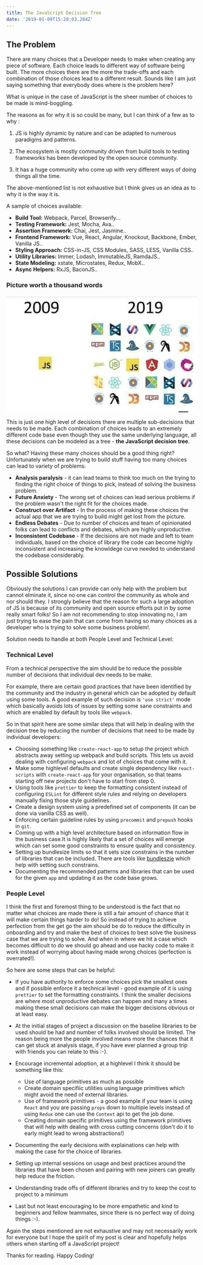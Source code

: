 ```yaml
---
title: The JavaScript Decision Tree
date: '2019-01-09T15:28:03.284Z'
---
```


## The Problem

There are many choices that a Developer needs to make when creating any piece of software. Each choice leads to different way of software being built.
The more choices there are the more the trade-offs and each combination of those choices lead to a different result. Sounds like I am just saying something that everybody does where is the problem here?


What is unique in the case of JavaScript is the sheer number of choices to be made is mind-boggling. 

The reasons as for why it is so could be many, but I can think of a few as to why :

 1. JS is highly dynamic by nature and can be adapted to numerous paradigms and patterns.
   
 2. The ecosystem is mostly community driven from build tools to testing frameworks has been developed by the open source community.
   
 3. It has a huge community who come up with very different ways of doing things all the time.
 
The above-mentioned list is not exhaustive but I think gives us an idea as to why it is the way it is.

A sample of choices available:

 - **Build Tool:** Webpack, Parcel, Browserify...  
 - **Testing Framework:** Jest, Mocha, Ava..  
 - **Assertion Framework:** Chai, Jest, Jasmine..  
 - **Frontend Framework:** Vue, React, Angular, Knockout, Backbone, Ember, Vanilla JS..   
 - **Styling Approach:**  CSS-in-JS, CSS Modules, SASS, LESS, Vanilla CSS..  
 - **Utility Libraries:**  Immer, Lodash, ImmutableJS, RamdaJS..  
 - **State Modeling:**  xstate, Microstates, Redux, MobX..  
 - **Async Helpers:**  RxJS, BaconJS..

 ### Picture worth a thousand words

 ![JavaScript Ecosystem](./javascriptchoices.jpeg)

This is just one high level of decisions there are multiple sub-decisions that needs to be made. Each combination of choices leads to an extremely different code base even though they use the same underlying language, all these decisions can be modeled as a tree - **the JavaScript decision tree**.

So what? Having these many choices should be a good thing right? Unfortunately when we are trying to build stuff having too many choices can lead to variety of problems: 

 - **Analysis paralysis** - it can lead teams to think too much on the trying to finding the right choice of things to pick, instead of solving the business problem.
 - **Future Anxiety** - The wrong set of choices can lead serious problems if the problem wasn't the right fit for the choices made.
 - **Construct over Artifact** - In the process of making these choices the actual app that we are trying to build might get lost from the picture.
 - **Endless Debates** - Due to number of choices and team of opinionated folks can lead to conflicts and debates, which are highly unproductive.
 - **Inconsistent Codebase** - If the decisions are not made and left to team individuals, based on the choice of library the code can become highly inconsistent and increasing the knowldege curve needed to understand the codebase considerably.

## Possible Solutions

Obviously the solutions I can provide can only help with the problem but cannot elminate it,    since no one can control the community as whole and nor should they. I strongly believe that the reason for such a large adoption of JS is because of its community and open source efforts put in by some really smart folks! So I am not recommending to stop innovating no, I am just trying to ease the pain that can come from having so many choices as a developer who is trying to solve some business problem!.

Solution needs to handle at both People Level and Technical Level:

### Technical Level

From a technical perspective the aim should be to reduce the possible number of decisions that individual dev needs to be make. 

For example, there are certain good practices that have been identified by the community and the industry in general which can be adopted by default using some tools. A good example of such decision is `'use strict'` mode which basically avoids lots of issues by setting some sane constraints and which are enabled by default by tools like `webpack`.

So in that spirit here are some similar steps that will help in dealing with the decision tree by reducing the number of decisions that need to be made by individual developers:

 - Choosing something like `create-react-app` to setup the project which abstracts away setting up webpack and build scripts. This lets us avoid dealing with configuring `webpack` and lot of choices that come with it.
 - Make some highlevel defaults and create single dependency like `react-scripts` with `create-react-app` for your organisation, so that teams starting off new projects don't have to start from step 0.
 - Using tools like `prettier` to keep the formatting consistent instead of configuring `ESLint` for different style rules and relying on developers manually fixing those style guidelines.
 - Create a design system using a predefined set of components (it can be done via vanilla CSS as well).
 - Enforcing certain guideline rules by using `precommit` and `prepush` hooks in `git`.
 - Coming up with a high level architecture based on information flow in the business case.It is highly likely that a set of choices will emerge which can set some good constraints to ensure quality and consistency.
 - Setting up bundlesize limits so that it sets size constrains in the number of libraries that can be included. There are tools like [bundleszie](https://github.com/siddharthkp/bundlesize) which help with setting such constrains.
 - Documenting the recommended patterns and libraries that can be used for the given `app` and updating it as the code base grows. 

### People Level

I think the first and foremost thing to be understood is the fact that no matter what choices are made there is still a fair amount of chance that it will make certain things harder to do! So instead of trying to achieve perfection from the get go the aim should be do to reduce the difficulty in onboarding and try and make the best of choices to best solve the business case that we are trying to solve. And when in where we hit a case which becomes difficult to do we should go ahead and use hacky code to make it work instead of worrying about having made wrong choices (perfection is overrated!). 

So here are some steps that can be helpful: 

 - If you have authority to enforce some choices pick the smallest ones and if possible enforce it a technical level - good example of it is using `prettier` to set the formatting constraints. I think the smaller decisions are where most unproductive debates can happen and many a times making these small decisions can make the bigger decisions obvious or at least easy.
 - At the initial stages of project a discussion on the baseline libraries to be used should be had and number of folks involved should be limited. The reason being more the people involved means more the chances that it can get stuck at analysis stage, if you have ever planned a group trip with friends you can relate to this :-).

 - Encourage incremental adoption, at a highlevel I think it should be something like this:
   - Use of language primitives as much as possible 
   - Create domain specifiic utilities using language primitives which might avoid the need of external libraries.
   - Use of framework primitives - a good example if your team is using `React` and you are passing `props` down to multiple levels instead of using `Redux` one can use the `Context` api to get the job done.
   - Creating domain specific primitives using the framework primitives that will help with dealing with cross cutting concerns (don't do it to early might lead to wrong abstractions!)
 - Documenting the early decisions with explainations can help with making the case for the choice of libraries.
 - Setting up internal sessions on usage and best practices around the libraries that have been chosen and pairing with new joiners can greatly help reduce the friction.
 - Understanding trade offs of different libraries and try to keep the cost to project to a minimum  
 - Last but not least encouraging to be more empathetic and kind to beginners and fellow teammates, since there is no perfect way of doing things :-).

 Again the steps mentioned are not exhaustive and may not necessarily work for everyone but I hope the spirit of my post is clear and hopefully helps others when starting off a JavaScript project!

 Thanks for reading. Happy Coding!






  


 







 